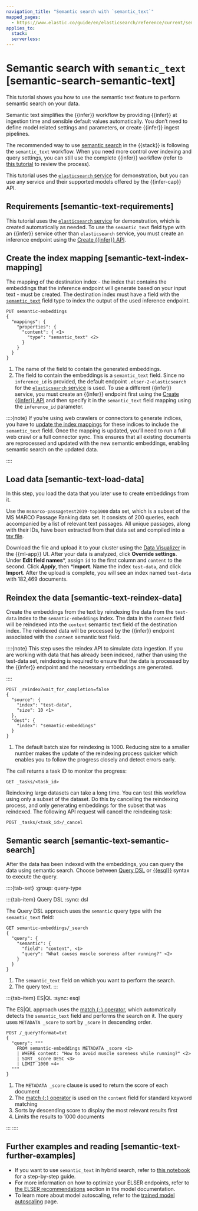 ```yaml
---
navigation_title: "Semantic search with `semantic_text`"
mapped_pages:
  - https://www.elastic.co/guide/en/elasticsearch/reference/current/semantic-search-semantic-text.html
applies_to:
  stack:
  serverless:
---
```


# Semantic search with `semantic_text` [semantic-search-semantic-text]

This tutorial shows you how to use the semantic text feature to perform semantic search on your data.

Semantic text simplifies the {{infer}} workflow by providing {{infer}} at ingestion time and sensible default values automatically. You don’t need to define model related settings and parameters, or create {{infer}} ingest pipelines.

The recommended way to use [semantic search](../semantic-search.md) in the {{stack}} is following the `semantic_text` workflow. When you need more control over indexing and query settings, you can still use the complete {{infer}} workflow (refer to  [this tutorial](../../../explore-analyze/elastic-inference/inference-api.md) to review the process).

This tutorial uses the [`elasticsearch` service](../../../explore-analyze/elastic-inference/inference-api/elasticsearch-inference-integration.md) for demonstration, but you can use any service and their supported models offered by the {{infer-cap}} API.


## Requirements [semantic-text-requirements]

This tutorial uses the [`elasticsearch` service](../../../explore-analyze/elastic-inference/inference-api/elasticsearch-inference-integration.md) for demonstration, which is created automatically as needed. To use the `semantic_text` field type with an {{infer}} service other than `elasticsearch` service, you must create an inference endpoint using the [Create {{infer}} API](https://www.elastic.co/docs/api/doc/elasticsearch/operation/operation-inference-put).


## Create the index mapping [semantic-text-index-mapping]

The mapping of the destination index - the index that contains the embeddings that the inference endpoint will generate based on your input text - must be created. The destination index must have a field with the [`semantic_text`](elasticsearch://reference/elasticsearch/mapping-reference/semantic-text.md) field type to index the output of the used inference endpoint.

```console
PUT semantic-embeddings
{
  "mappings": {
    "properties": {
      "content": { <1>
        "type": "semantic_text" <2>
      }
    }
  }
}
```

1. The name of the field to contain the generated embeddings.
2. The field to contain the embeddings is a `semantic_text` field. Since no `inference_id` is provided, the default endpoint `.elser-2-elasticsearch` for the [`elasticsearch` service](../../../explore-analyze/elastic-inference/inference-api/elasticsearch-inference-integration.md) is used. To use a different {{infer}} service, you must create an {{infer}} endpoint first using the [Create {{infer}} API](https://www.elastic.co/docs/api/doc/elasticsearch/operation/operation-inference-put) and then specify it in the `semantic_text` field mapping using the `inference_id` parameter.


::::{note}
If you’re using web crawlers or connectors to generate indices, you have to [update the index mappings](https://www.elastic.co/docs/api/doc/elasticsearch/operation/operation-indices-put-mapping) for these indices to include the `semantic_text` field. Once the mapping is updated, you’ll need to run a full web crawl or a full connector sync. This ensures that all existing documents are reprocessed and updated with the new semantic embeddings, enabling semantic search on the updated data.

::::



## Load data [semantic-text-load-data]

In this step, you load the data that you later use to create embeddings from it.

Use the `msmarco-passagetest2019-top1000` data set, which is a subset of the MS MARCO Passage Ranking data set. It consists of 200 queries, each accompanied by a list of relevant text passages. All unique passages, along with their IDs, have been extracted from that data set and compiled into a [tsv file](https://github.com/elastic/stack-docs/blob/main/docs/en/stack/ml/nlp/data/msmarco-passagetest2019-unique.tsv).

Download the file and upload it to your cluster using the [Data Visualizer](../../../manage-data/ingest/upload-data-files.md) in the {{ml-app}} UI. After your data is analyzed, click **Override settings**. Under **Edit field names***, assign `id` to the first column and `content` to the second. Click ***Apply***, then ***Import**. Name the index `test-data`, and click **Import**. After the upload is complete, you will see an index named `test-data` with 182,469 documents.


## Reindex the data [semantic-text-reindex-data]

Create the embeddings from the text by reindexing the data from the `test-data` index to the `semantic-embeddings` index. The data in the `content` field will be reindexed into the `content` semantic text field of the destination index. The reindexed data will be processed by the {{infer}} endpoint associated with the `content` semantic text field.

::::{note}
This step uses the reindex API to simulate data ingestion. If you are working with data that has already been indexed, rather than using the test-data set, reindexing is required to ensure that the data is processed by the {{infer}} endpoint and the necessary embeddings are generated.

::::


```console
POST _reindex?wait_for_completion=false
{
  "source": {
    "index": "test-data",
    "size": 10 <1>
  },
  "dest": {
    "index": "semantic-embeddings"
  }
}
```

1. The default batch size for reindexing is 1000. Reducing size to a smaller number makes the update of the reindexing process quicker which enables you to follow the progress closely and detect errors early.


The call returns a task ID to monitor the progress:

```console
GET _tasks/<task_id>
```

Reindexing large datasets can take a long time. You can test this workflow using only a subset of the dataset. Do this by cancelling the reindexing process, and only generating embeddings for the subset that was reindexed. The following API request will cancel the reindexing task:

```console
POST _tasks/<task_id>/_cancel
```


## Semantic search [semantic-text-semantic-search]

After the data has been indexed with the embeddings, you can query the data using semantic search. Choose between [Query DSL](/explore-analyze/query-filter/languages/querydsl.md) or [{{esql}}](/explore-analyze/query-filter/languages/esql.md) syntax to execute the query.

::::{tab-set}
:group: query-type

:::{tab-item} Query DSL
:sync: dsl

The Query DSL approach uses the `semantic` query type with the `semantic_text` field:

```esql
GET semantic-embeddings/_search
{
  "query": {
    "semantic": {
      "field": "content", <1>
      "query": "What causes muscle soreness after running?" <2>
    }
  }
}
```

1. The `semantic_text` field on which you want to perform the search.
2. The query text.
:::

:::{tab-item} ES|QL
:sync: esql

The ES|QL approach uses the [match (`:`) operator](elasticsearch://reference/query-languages/esql/esql-functions-operators.md#esql-search-operators), which automatically detects the `semantic_text` field and performs the search on it. The query uses `METADATA _score` to sort by `_score` in descending order.


```esql
POST /_query?format=txt
{
  "query": """
    FROM semantic-embeddings METADATA _score <1>
    | WHERE content: "How to avoid muscle soreness while running?" <2>
    | SORT _score DESC <3>
    | LIMIT 1000 <4>
  """
}
```
1. The `METADATA _score` clause is used to return the score of each document
2. The [match (`:`) operator](elasticsearch://reference/query-languages/esql/esql-functions-operators.md#esql-search-operators) is used on the `content` field for standard keyword matching
3. Sorts by descending score to display the most relevant results first
4. Limits the results to 1000 documents

:::
::::


## Further examples and reading [semantic-text-further-examples]

* If you want to use `semantic_text` in hybrid search, refer to [this notebook](https://colab.research.google.com/github/elastic/elasticsearch-labs/blob/main/notebooks/search/09-semantic-text.ipynb) for a step-by-step guide.
* For more information on how to optimize your ELSER endpoints, refer to [the ELSER recommendations](/explore-analyze/machine-learning/nlp/ml-nlp-elser.md#elser-recommendations) section in the model documentation.
* To learn more about model autoscaling, refer to the [trained model autoscaling](../../../deploy-manage/autoscaling/trained-model-autoscaling.md) page.

